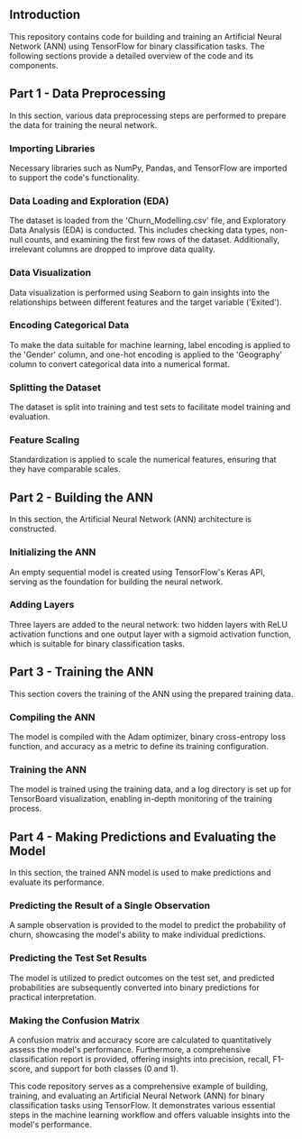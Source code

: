 ## Introduction
This repository contains code for building and training an Artificial Neural Network (ANN) using TensorFlow for binary classification tasks. The following sections provide a detailed overview of the code and its components.

## Part 1 - Data Preprocessing
In this section, various data preprocessing steps are performed to prepare the data for training the neural network.

### Importing Libraries
Necessary libraries such as NumPy, Pandas, and TensorFlow are imported to support the code's functionality.

### Data Loading and Exploration (EDA)
The dataset is loaded from the 'Churn_Modelling.csv' file, and Exploratory Data Analysis (EDA) is conducted. This includes checking data types, non-null counts, and examining the first few rows of the dataset. Additionally, irrelevant columns are dropped to improve data quality.

### Data Visualization
Data visualization is performed using Seaborn to gain insights into the relationships between different features and the target variable ('Exited').

### Encoding Categorical Data
To make the data suitable for machine learning, label encoding is applied to the 'Gender' column, and one-hot encoding is applied to the 'Geography' column to convert categorical data into a numerical format.

### Splitting the Dataset
The dataset is split into training and test sets to facilitate model training and evaluation.

### Feature Scaling
Standardization is applied to scale the numerical features, ensuring that they have comparable scales.

## Part 2 - Building the ANN
In this section, the Artificial Neural Network (ANN) architecture is constructed.

### Initializing the ANN
An empty sequential model is created using TensorFlow's Keras API, serving as the foundation for building the neural network.

### Adding Layers
Three layers are added to the neural network: two hidden layers with ReLU activation functions and one output layer with a sigmoid activation function, which is suitable for binary classification tasks.

## Part 3 - Training the ANN
This section covers the training of the ANN using the prepared training data.

### Compiling the ANN
The model is compiled with the Adam optimizer, binary cross-entropy loss function, and accuracy as a metric to define its training configuration.

### Training the ANN
The model is trained using the training data, and a log directory is set up for TensorBoard visualization, enabling in-depth monitoring of the training process.

## Part 4 - Making Predictions and Evaluating the Model
In this section, the trained ANN model is used to make predictions and evaluate its performance.

### Predicting the Result of a Single Observation
A sample observation is provided to the model to predict the probability of churn, showcasing the model's ability to make individual predictions.

### Predicting the Test Set Results
The model is utilized to predict outcomes on the test set, and predicted probabilities are subsequently converted into binary predictions for practical interpretation.

### Making the Confusion Matrix
A confusion matrix and accuracy score are calculated to quantitatively assess the model's performance. Furthermore, a comprehensive classification report is provided, offering insights into precision, recall, F1-score, and support for both classes (0 and 1).

This code repository serves as a comprehensive example of building, training, and evaluating an Artificial Neural Network (ANN) for binary classification tasks using TensorFlow. It demonstrates various essential steps in the machine learning workflow and offers valuable insights into the model's performance.
